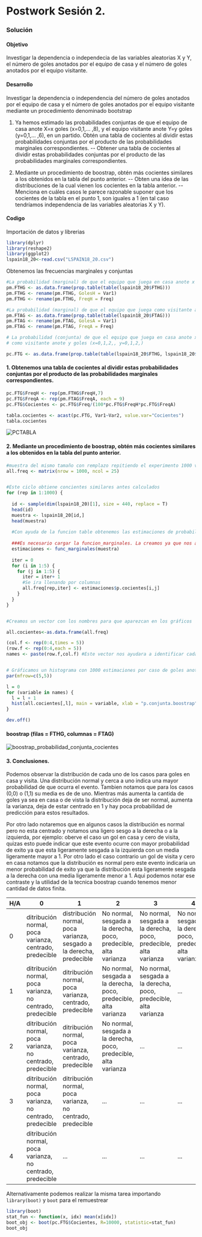 # Postwork Sesión 2.

### Solución

#### Objetivo

Investigar la dependencia o independecia de las variables aleatorias X y Y, el número de goles anotados por el equipo de casa y el número de goles anotados por el equipo visitante.

#### Desarrollo
Investigar la dependencia o independencia del número de goles anotados por el equipo de casa y el número de goles anotados por el equipo visitante mediante un procedimiento denominado bootstrap

1. Ya hemos estimado las probabilidades conjuntas de que el equipo de casa anote X=x goles (x=0,1,... ,8), y el equipo visitante anote Y=y goles (y=0,1,... ,6), en un partido. Obtén una tabla de cocientes al dividir estas probabilidades conjuntas por el producto de las probabilidades marginales correspondientes.
-- Obtener una tabla de cocientes al dividir estas probabilidades conjuntas por el producto de las probabilidades marginales correspondientes.

2. Mediante un procedimiento de boostrap, obtén más cocientes similares a los obtenidos en la tabla del punto anterior.
-- Obten una idea de las distribuciones de la cual vienen los cocientes en la tabla anterior. 
-- Menciona en cuáles casos le parece razonable suponer que los cocientes de la tabla en el punto 1, son iguales a 1 (en tal caso tendríamos independencia de las variables aleatorias X y Y).

#### Codigo 

Importación de datos y librerias
```R
library(dplyr)
library(reshape2)
library(ggplot2)
lspain18_20<-read.csv("LSPAIN18_20.csv")
```

Obtenemos las frecuencias marginales y conjuntas
```R
#La probabilidad (marginal) de que el equipo que juega en casa anote x goles (x=0,1,2,)
pm.FTHG <- as.data.frame(prop.table(table(lspain18_20$FTHG)))
pm.FTHG <- rename(pm.FTHG, GolesH = Var1)
pm.FTHG <- rename(pm.FTHG, FreqH = Freq)

#La probabilidad (marginal) de que el equipo que juega como visitante anote y goles (y=0,1,2,)
pm.FTAG <- as.data.frame(prop.table(table(lspain18_20$FTAG)))
pm.FTAG <- rename(pm.FTAG, GolesA = Var1)
pm.FTAG <- rename(pm.FTAG, FreqA = Freq)

# La probabilidad (conjunta) de que el equipo que juega en casa anote x goles y el equipo que juega 
# como visitante anote y goles (x=0,1,2,, y=0,1,2,)

pc.FTG <- as.data.frame(prop.table(table(lspain18_20$FTHG, lspain18_20$FTAG)) * 100)
```

#### 1. Obtenemos una tabla de cocientes al dividir estas probabilidades conjuntas por el producto de las probabilidades marginales correspondientes.
```R
pc.FTG$FreqH <- rep(pm.FTHG$FreqH,7)
pc.FTG$FreqA <- rep(pm.FTAG$FreqA, each = 9)
pc.FTG$Cocientes <- pc.FTG$Freq/(100*pc.FTG$FreqH*pc.FTG$FreqA)

tabla.cocientes <- acast(pc.FTG, Var1~Var2, value.var="Cocientes")
tabla.cocientes
```
![PCTABLA](https://user-images.githubusercontent.com/71915068/105949628-9935c000-6032-11eb-9514-06c23793d355.PNG)

#### 2. Mediante un procedimiento de boostrap, obtén más cocientes similares a los obtenidos en la tabla del punto anterior.
```R
#muestra del mismo tamaño con remplazo repitiendo el experimento 1000 veces
all.freq <- matrix(nrow = 1000, ncol = 25)


#Este ciclo obtiene concientes similares antes calculados
for (rep in 1:1000) {
  
  id <- sample(dim(lspain18_20)[1], size = 440, replace = T)
  head(id)
  muestra <- lspain18_20[id,]
  head(muestra)
  
  #Con ayuda de la funcion table obtenemos las estimaciones de probabilidades
  
  ###Es necesario cargar la funcion_marginales. La creamos ya que nos ayuda a reciclar codigo y nos ahorra un poco de tiempo.
  estimaciones <- func_marginales(muestra) 
  
  iter = 0
  for (i in 1:5) {
    for (j in 1:5) {
      iter = iter+ 1
      #Se ira llenando por columnas
      all.freq[rep,iter] <- estimaciones$p.cocientes[i,j]
    }
  }
}


#Creamos un vector con los nombres para que aparezcan en los gráficos

all.cocientes<-as.data.frame(all.freq)

(col.f <- rep(0:4,times = 5))
(row.f <- rep(0:4,each = 5))
names <- paste(row.f,col.f) #Este vector nos ayudara a identificar cada caso


# Gráficamos un histograma con 1000 estimaciones por caso de goles anotados y de visita
par(mfrow=c(5,5))

l = 0
for (variable in names) {
  l = l + 1
  hist(all.cocientes[,l], main = variable, xlab = "p.conjunta.boostrap")
}

dev.off()  
```
#### boostrap (filas = FTHG, columnas = FTAG)
![boostrap_probabilidad_conjunta_cocientes](https://user-images.githubusercontent.com/71915068/106407655-3eb9ac80-6402-11eb-82bd-95857f156bab.png)

#### 3. Conclusiones.
Podemos observar la distribución de cada uno de los casos para goles en casa y visita. Una distribución normal y cerca a uno indica una mayor probabilidad de que ocurra el evento. Tambien notamos que para los casos (0,0) o (1,1) su media es de de uno. Mientras más aumenta la cantida de goles ya sea en casa o de vista la distribución deja de ser normal, aumenta la varianza, deja de estar centrado en 1 y hay poca probabilidad de predicción para estos resultados.

Por otro lado notaremos que en algunos casos la distribución es normal pero no esta centrado y notamos una ligero sesgo a la derecha o a la izquierda, por ejemplo: oberve el caso un gol en casa y cero de visita, quizas esto puede indicar que este evento ocurre con mayor probabilidad de exito ya que esta ligeramente sesgada a la izquierda con un media ligeramente mayor a 1. Por otro lado el caso contrario un gol de visita y cero en casa notamos que la distribución es normal pero este evento indicaria un menor probabilidad de exito ya que la distribución esta ligeramente sesgada a la derecha con una media ligeramente menor a 1. Aqui podemos notar ese contraste y la utilidad de la tecnica boostrap cuando tenemos menor cantidad de datos finita.


| H/A  |0   |1   | 2  | 3  |4   |
|---|---|---|---|---|---|
|0   |ditribución normal, poca varianza, centrado, predecible   |distribución normal, poca varianza, sesgado a la derecha, predecible|No normal, sesgada a la derecha, poco, predecible, alta varianza|No normal, sesgada a la derecha, poco, predecible, alta varianza|No normal, sesgada a la derecha, poco, predecible, alta varianza|
|1  |ditribución normal, poca varianza, no centrado, predecible   |ditribución normal, poca varianza, centrado, predecible  | No normal, sesgada a la derecha, poco, predecible, alta varianza |  No normal, sesgada a la derecha, poco, predecible, alta varianza | ... |
|2  | ditribución normal, poca varianza, no centrado, predecible  |ditribución normal, poca varianza, centrado, predecible | No normal, sesgada a la derecha, poco, predecible, alta varianza  | ...  | ...  |
|3  | ditribución normal, poca varianza, no centrado, predecible  |ditribución normal, poca varianza, no centrado, predecible|...|...|...|
|4  |ditribución normal, poca varianza, no centrado, predecible   | ...  | ... | ... | ... |

Alternativamente podemos realizar la misma tarea importando `library(boot)` y `boot` para el remuestrear
```R
library(boot)
stat_fun <- function(x, idx) mean(x[idx])
boot_obj <- boot(pc.FTG$Cocientes, R=10000, statistic=stat_fun)
boot_obj
```
